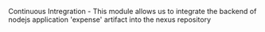 Continuous Intregration - This module allows us to integrate the backend of nodejs application 'expense' artifact into the nexus repository
